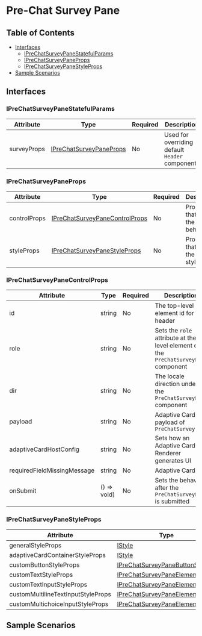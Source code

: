 # Pre-Chat Survey Pane

## Table of Contents
- [Interfaces](#interfaces)
    - [IPreChatSurveyPaneStatefulParams](#iprechatsurveypanestatefulparams)
    - [IPreChatSurveyPaneProps](#iprechatsurveypaneprops)
    - [IPreChatSurveyPaneStyleProps](#iprechatsurveypanecontrolprops)
- [Sample Scenarios](#sample-scenarios)

## Interfaces

### IPreChatSurveyPaneStatefulParams

| Attribute | Type | Required | Description | Default |
| --- | --- | --- | --- | --- |
| surveyProps | [IPreChatSurveyPaneProps](#iprechatsurveypaneprops) | No | Used for overriding default `Header` components | - |

### IPreChatSurveyPaneProps

| Attribute | Type | Required | Description | Default |
| --- | --- | --- | --- | --- |
| controlProps | [IPreChatSurveyPaneControlProps](#iprechatsurveypanecontrolprops) | No | Properties that control the element behaviors | - |
| styleProps | [IPreChatSurveyPaneStyleProps](#iprechatsurveypanecontrolprops) | No | Properties that control the element styles | - |

### IPreChatSurveyPaneControlProps

| Attribute | Type | Required | Description | Default |
| --- | --- | --- | --- | --- |
| id | string | No | The top-level element id for the header | |
| role | string | No | Sets the `role` attribute at the top level element of the `PreChatSurveyPane` component |
| dir | string | No | The locale direction under the `PreChatSurveyPane` component |
| payload | string | No | Adaptive Card payload of `PreChatSurvey` |
| adaptiveCardHostConfig | string | No | Sets how an Adaptive Card Renderer generates UI |
| requiredFieldMissingMessage | string | No | Adaptive Card  |
| onSubmit | () => void) | No | Sets the behavior after the `PreChatSurveyPane` is submitted |

### IPreChatSurveyPaneStyleProps

| Attribute | Type | Required | Description | Default |
| --- | --- | --- | --- | --- |
| generalStyleProps | [IStyle](https://github.com/microsoft/fluentui/blob/master/packages/merge-styles/src/IStyle.ts) | No |
| adaptiveCardContainerStyleProps | [IStyle](https://github.com/microsoft/fluentui/blob/master/packages/merge-styles/src/IStyle.ts) | No |
| customButtonStyleProps | [IPreChatSurveyPaneButtonStyles](../../chat-components/src/components/prechatsurveypane/interfaces/IPreChatSurveyPaneButtonStyles.ts) | No
| customTextStyleProps | [IPreChatSurveyPaneElementStyles](../../chat-components/src/components/prechatsurveypane/interfaces/IPreChatSurveyPaneElementStyles.ts) | No
| customTextInputStyleProps | [IPreChatSurveyPaneElementStyles](../../chat-components/src/components/prechatsurveypane/interfaces/IPreChatSurveyPaneElementStyles.ts) | No
| customMultilineTextInputStyleProps | [IPreChatSurveyPaneElementStyles](../../chat-components/src/components/prechatsurveypane/interfaces/IPreChatSurveyPaneElementStyles.ts) | No
| customMultichoiceInputStyleProps | [IPreChatSurveyPaneElementStyles](../../chat-components/src/components/prechatsurveypane/interfaces/IPreChatSurveyPaneElementStyles.ts) | No

## Sample Scenarios